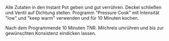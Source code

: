 Alle Zutaten in den Instant Pot geben und gut verrühren. Deckel schließen und Ventil auf Dichtung stellen. Programm "Pressure Cook" mit Intensität "low" und "keep warm" verwenden und für 10 Minuten kochen.

Nach dem Programmende 10 Minuten TNR. Milchreis umrühren und bis zur gewünschten Konsistenz eindicken lassen.
